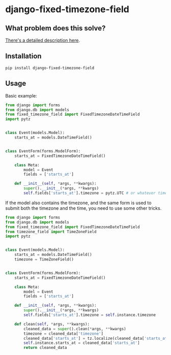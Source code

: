 # django-fixed-timezone-field

## What problem does this solve?

[There's a detailed description here](https://matix.io/django-fixed-timezone-dates-datetimes/).

## Installation

`pip install django-fixed-timezone-field`

## Usage

Basic example:

```python
from django import forms
from django.db import models
from fixed_timezone_field import FixedTimezoneDateTimeField
import pytz


class Event(models.Model):
	starts_at = models.DateTimeField()


class EventForm(forms.ModelForm):
	starts_at = FixedTimezoneDateTimeField()

	class Meta:
		model = Event
		fields = ['starts_at']

	def __init__(self, *args, **kwargs):
		super().__init__(*args, **kwargs)
		self.fields['starts_at'].timezone = pytz.UTC # or whatever timezone you want
```

If the model also contains the timezone, and the same form is used to submit both the timezone and the time, you need to use some other tricks.

```python
from django import forms
from django.db import models
from fixed_timezone_field import FixedTimezoneDateTimeField
from timezone_field import TimeZoneField
import pytz


class Event(models.Model):
	starts_at = models.DateTimeField()
	timezone = TimeZoneField()


class EventForm(forms.ModelForm):
	starts_at = FixedTimezoneDateTimeField()

	class Meta:
		model = Event
		fields = ['starts_at']

	def __init__(self, *args, **kwargs):
		super().__init__(*args, **kwargs)
		self.fields['starts_at'].timezone = self.instance.timezone

	def clean(self, *args, **kwargs):
		cleaned_data = super().clean(*args, **kwargs)
		timezone = cleaned_data['timezone']
		cleaned_data['starts_at'] = tz.localize(cleaned_data['starts_at'].replace(tzinfo=None))
		self.instance.starts_at = cleaned_data['starts_at']
		return cleaned_data
```

